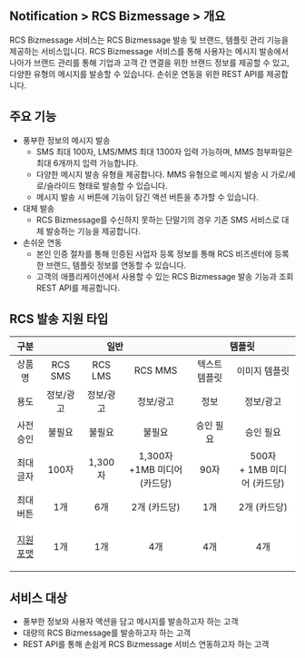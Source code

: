 <style>
    .custom-table thead {
        background-color: #FAFAFA;
    }
    
    .custom-table tbody tr {
        background-color: white;
    }
    
    .custom-table td {
        vertical-align: middle;
    }
</style>

## Notification > RCS Bizmessage > 개요

RCS Bizmessage 서비스는 RCS Bizmessage 발송 및 브랜드, 템플릿 관리 기능을 제공하는 서비스입니다. RCS Bizmessage 서비스를 통해 사용자는 메시지 발송에서 나아가 브랜드 관리를 통해 기업과 고객 간 연결을 위한 브랜드 정보를 제공할 수 있고, 다양한 유형의 메시지를 발송할 수 있습니다.
손쉬운 연동을 위한 REST API를 제공합니다.

## 주요 기능

* 풍부한 정보의 메시지 발송
    * SMS 최대 100자, LMS/MMS 최대 1300자 입력 가능하며, MMS 첨부파일은 최대 6개까지 입력 가능합니다.    
    * 다양한 메시지 발송 유형을 제공합니다. MMS 유형으로 메시지 발송 시 가로/세로/슬라이드 형태로 발송할 수 있습니다.
    * 메시지 발송 시 버튼에 기능이 담긴 액션 버튼을 추가할 수 있습니다.
* 대체 발송
    * RCS Bizmessage를 수신하지 못하는 단말기의 경우 기존 SMS 서비스로 대체 발송하는 기능을 제공합니다.
* 손쉬운 연동
    * 본인 인증 절차를 통해 인증된 사업자 등록 정보를 통해 RCS 비즈센터에 등록한 브랜드, 템플릿 정보를 연동할 수 있습니다.
    * 고객의 애플리케이션에서 사용할 수 있는 RCS Bizmessage 발송 기능과 조회 REST API를 제공합니다.

## RCS 발송 지원 타입
<table class="custom-table" style="text-align: center">
  <thead>
    <tr>
      <th>구분</th>
      <th colspan="3">일반</th>
      <th colspan="2">템플릿</th>
    </tr>
  </thead>
  <tbody>
    <tr>
      <td>상품명</td>
      <td>RCS SMS</td>
      <td>RCS LMS</td>
      <td>RCS MMS</td>
      <td>텍스트 템플릿</td>
      <td>이미지 템플릿</td>
    </tr>
    <tr>
      <td>용도</td>
      <td>정보/광고</td>
      <td>정보/광고</td>
      <td>정보/광고</td>
      <td>정보</td>
      <td>정보/광고</td>
    </tr>
    <tr>
      <td>사전 승인</td>
      <td>불필요</td>
      <td>불필요</td>
      <td>불필요</td>
      <td>승인 필요</td>
      <td>승인 필요</td>
    </tr>
    <tr>
      <td>최대 글자</td>
      <td>100자</td>
      <td>1,300자</td>
      <td>1,300자<br/>+1MB 미디어 (카드당)</td>
      <td>90자</td>
      <td>500자<br/>+ 1MB 미디어 (카드당)</td>
    </tr>
    <tr>
      <td>최대 버튼</td>
      <td>1개</td>
      <td>6개</td>
      <td>2개 (카드당)</td>
      <td>1개</td>
      <td>2개 (카드당)</td>
    </tr>
    <tr>
      <td>

[지원 포맷](./service-policy)
</td>
      <td>1개</td>
      <td>1개</td>
      <td>4개</td>
      <td>4개</td>
      <td>4개</td>
    </tr>
  </tbody>
</table>

## 서비스 대상

* 풍부한 정보와 사용자 액션을 담고 메시지를 발송하고자 하는 고객
* 대량의 RCS Bizmessage를 발송하고자 하는 고객
* REST API를 통해 손쉽게 RCS Bizmessage 서비스 연동하고자 하는 고객
